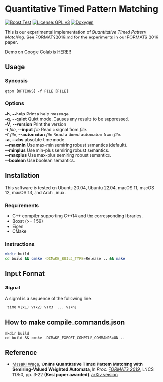 Quantitative Timed Pattern Matching
===================================

[![Boost.Test](https://github.com/MasWag/qtpm/actions/workflows/boosttest.yml/badge.svg?branch=master)](https://github.com/MasWag/qtpm/actions/workflows/boosttest.yml)
[![License: GPL v3](https://img.shields.io/badge/License-GPLv3-blue.svg)](./LICENSE)
[![Doxygen](https://img.shields.io/badge/docs-Doxygen-deepgreen.svg)](https://maswag.github.io/qtpm/doxygen/index.html)

This is our experimental implementation of *Quantitative Timed Pattern Matching*.
See [FORMATS2019.md](./experiments/README.md) for the experiments in our FORMATS 2019 paper.

Demo on Google Colab is [HERE](https://colab.research.google.com/drive/1y1LU0pKQb5rMcuwwA9VwEb5Ec8I2qvlf)!!

Usage
-----

### Synopsis

    qtpm [OPTIONS] -f FILE [FILE]

### Options

**-h**, **--help** Print a help message. <br />
**-q**, **--quiet** Quiet mode. Causes any results to be suppressed. <br />
**-V**, **--version** Print the version <br />
**-i** *file*, **--input** *file* Read a signal from *file*. <br />
**-f** *file*, **--automaton** *file* Read a timed automaton from *file*. <br />
**-a**, **--abs** absolute time mode. <br />
**--maxmin**  Use max-min semiring robust semantics (default). <br />
**--minplus**  Use min-plus semiring robust semantics. <br />
**--maxplus**  Use max-plus semiring robust semantics. <br />
**--boolean**  Use boolean semantics. <br />

Installation
------------

This software is tested on Ubuntu 20.04, Ubuntu 22.04, macOS 11, macOS 12, macOS 13, and Arch Linux.

### Requirements

* C++ compiler supporting C++14 and the corresponding libraries.
* Boost (>= 1.59)
* Eigen
* CMake

### Instructions

```sh
mkdir build
cd build && cmake -DCMAKE_BUILD_TYPE=Release .. && make
```

Input Format
------------

### Signal

A signal is a sequence of the following line.

     time v(x1) v(x2) v(x3) ... v(xn)

How to make compile_commands.json
---------------------------------

``` shell
mkdir build
cd build && cmake -DCMAKE_EXPORT_COMPILE_COMMANDS=ON ..
```

Reference
---------

- [Masaki Waga](http://group-mmm.org/~mwaga/), **Online Quantitative Timed Pattern Matching with Semiring-Valued Weighted Automata**, In *Proc. [FORMATS 2019](https://lipn.univ-paris13.fr/formats2019/)*, LNCS 11750, pp. 3-22 **(Best paper awarded)**. [arXiv version](https://arxiv.org/abs/1906.12133)
